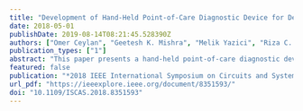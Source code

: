```yaml
---
title: "Development of Hand-Held Point-of-Care Diagnostic Device for Detection of Multiple Cancer and Cardiac Disease Biomarkers"
date: 2018-05-01
publishDate: 2019-08-14T08:21:45.528390Z
authors: ["Omer Ceylan", "Geetesh K. Mishra", "Melik Yazici", "Riza C. Cakmakci", "Javed H. Niazi", "Anjum Qureshi", "Yasar Gurbuz"]
publication_types: ["1"]
abstract: "This paper presents a hand-held point-of-care diagnostic device that incorporates a lab-on-a-chip module with interdigitated capacitive biosensors for label-free detection of multiple cancer and cardiovascular disease biomarkers. The developed prototype is comprised of a capacitive bio-detection chip, a sensitive capacitive readout electronics enclosed in a hand-held unit and a data analysis software calculating the quantity of biomarkers using previously stored reference database for different concentrations of each biomarker. The capacitive bio-detection chip is based on interdigitated circular electrodes, which are pre-activated with single (for detecting one biomarker) or multiple specific antibodies (for detecting multiple disease biomarkers). Detection principle of capacitive biosensor is based on measuring the level of capacitance change between interdigitated electrode pairs of the capacitive biosensor chip induced by the change in dielectric constant due to affinity-based electron exchange in between antibodies and antigens. The more antibody-antigens binding occurs, the more capacitance change is measured due to the change in dielectric constant of the capacitance media. The device uses pre-activated ready-to-use cartridges, composed of capacitive biosensors, which can be stored 3 months under optimal conditions, and is capable of on-site diagnosis and can report the result in less than 30 minutes. The device is verified with 16 real patient blood samples for 6 different disease biomarkers."
featured: false
publication: "*2018 IEEE International Symposium on Circuits and Systems (ISCAS)*"
url_pdf: "https://ieeexplore.ieee.org/document/8351593/"
doi: "10.1109/ISCAS.2018.8351593"
---
```


